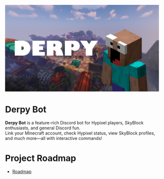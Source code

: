 <p align="center">
  <img src="src/img/derpybanner.png" alt="Derpy Bot Banner" width="800"/>
</p>

# Derpy Bot

**Derpy Bot** is a feature-rich Discord bot for Hypixel players, SkyBlock enthusiasts, and general Discord fun.  
Link your Minecraft account, check Hypixel status, view SkyBlock profiles, and much more—all with interactive commands!

# Project Roadmap
- [Roadmap](https://www.notion.so/rhgdev/25094850d72c8026b6a6c66190184553?v=25094850d72c81159f96000cb4b65916&source=copy_link)
